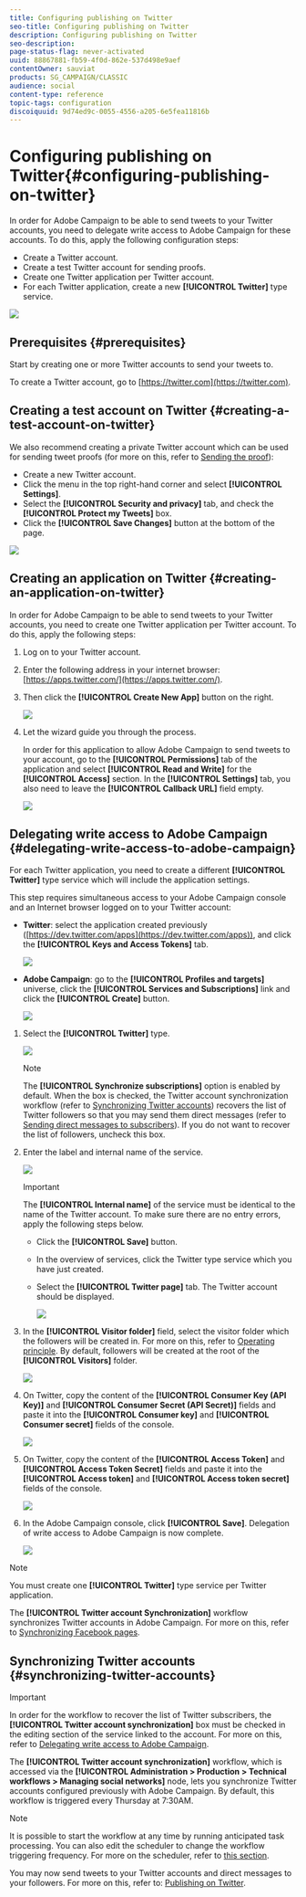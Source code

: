 ```yaml
---
title: Configuring publishing on Twitter
seo-title: Configuring publishing on Twitter
description: Configuring publishing on Twitter
seo-description: 
page-status-flag: never-activated
uuid: 88867881-fb59-4f0d-862e-537d498e9aef
contentOwner: sauviat
products: SG_CAMPAIGN/CLASSIC
audience: social
content-type: reference
topic-tags: configuration
discoiquuid: 9d74ed9c-0055-4556-a205-6e5fea11816b
---
```


# Configuring publishing on Twitter{#configuring-publishing-on-twitter}

In order for Adobe Campaign to be able to send tweets to your Twitter accounts, you need to delegate write access to Adobe Campaign for these accounts. To do this, apply the following configuration steps:

* Create a Twitter account.
* Create a test Twitter account for sending proofs.
* Create one Twitter application per Twitter account.
* For each Twitter application, create a new **[!UICONTROL Twitter]** type service.

![](assets/social_diagram_twitter_service.png)

## Prerequisites {#prerequisites}

Start by creating one or more Twitter accounts to send your tweets to.

To create a Twitter account, go to [https://twitter.com](https://twitter.com).

## Creating a test account on Twitter {#creating-a-test-account-on-twitter}

We also recommend creating a private Twitter account which can be used for sending tweet proofs (for more on this, refer to [Sending the proof](../../social/using/publishing-on-twitter.md#sending-the-proof)):

* Create a new Twitter account.
* Click the menu in the top right-hand corner and select **[!UICONTROL Settings]**.
* Select the **[!UICONTROL Security and privacy]** tab, and check the **[!UICONTROL Protect my Tweets]** box. 
* Click the **[!UICONTROL Save Changes]** button at the bottom of the page.

![](assets/social_twitter_test_page.png)

## Creating an application on Twitter {#creating-an-application-on-twitter}

In order for Adobe Campaign to be able to send tweets to your Twitter accounts, you need to create one Twitter application per Twitter account. To do this, apply the following steps:

1. Log on to your Twitter account.
1. Enter the following address in your internet browser: [https://apps.twitter.com/](https://apps.twitter.com/).
1. Then click the **[!UICONTROL Create New App]** button on the right.

   ![](assets/social_create_twitter_app_001.png)

1. Let the wizard guide you through the process.

   In order for this application to allow Adobe Campaign to send tweets to your account, go to the **[!UICONTROL Permissions]** tab of the application and select **[!UICONTROL Read and Write]** for the **[!UICONTROL Access]** section. In the **[!UICONTROL Settings]** tab, you also need to leave the **[!UICONTROL Callback URL]** field empty.

   ![](assets/social_create_twitter_app_002.png)

## Delegating write access to Adobe Campaign {#delegating-write-access-to-adobe-campaign}

For each Twitter application, you need to create a different **[!UICONTROL Twitter]** type service which will include the application settings.

This step requires simultaneous access to your Adobe Campaign console and an Internet browser logged on to your Twitter account:

* **Twitter**: select the application created previously ([https://dev.twitter.com/apps](https://dev.twitter.com/apps)), and click the **[!UICONTROL Keys and Access Tokens]** tab.

  ![](assets/social_twitter_service_002.png)

* **Adobe Campaign**: go to the **[!UICONTROL Profiles and targets]** universe, click the **[!UICONTROL Services and Subscriptions]** link and click the **[!UICONTROL Create]** button.

  ![](assets/social_twitter_service_007.png)

1. Select the **[!UICONTROL Twitter]** type.

   ![](assets/social_twitter_service_008.png)

   >[!NOTE]
   >
   >The **[!UICONTROL Synchronize subscriptions]** option is enabled by default. When the box is checked, the Twitter account synchronization workflow (refer to [Synchronizing Twitter accounts](#synchronizing-twitter-accounts)) recovers the list of Twitter followers so that you may send them direct messages (refer to [Sending direct messages to subscribers](../../social/using/publishing-on-twitter.md#sending-direct-messages-to-subscribers)). If you do not want to recover the list of followers, uncheck this box.

1. Enter the label and internal name of the service.

   ![](assets/social_twitter_service_009.png)

   >[!IMPORTANT]
   >
   >The **[!UICONTROL Internal name]** of the service must be identical to the name of the Twitter account. To make sure there are no entry errors, apply the following steps below.

    * Click the **[!UICONTROL Save]** button.
    * In the overview of services, click the Twitter type service which you have just created.
    * Select the **[!UICONTROL Twitter page]** tab. The Twitter account should be displayed. 
    
      ![](assets/social_twitter_service_010.png)

1. In the **[!UICONTROL Visitor folder]** field, select the visitor folder which the followers will be created in. For more on this, refer to [Operating principle](../../social/using/publishing-on-twitter.md#operating-principle). By default, followers will be created at the root of the **[!UICONTROL Visitors]** folder.

   ![](assets/social_twitter_service_010_b.png)

1. On Twitter, copy the content of the **[!UICONTROL Consumer Key (API Key)]** and **[!UICONTROL Consumer Secret (API Secret)]** fields and paste it into the **[!UICONTROL Consumer key]** and **[!UICONTROL Consumer secret]** fields of the console.

   ![](assets/social_twitter_service_012.png)

1. On Twitter, copy the content of the **[!UICONTROL Access Token]** and **[!UICONTROL Access Token Secret]** fields and paste it into the **[!UICONTROL Access token]** and **[!UICONTROL Access token secret]** fields of the console.

   ![](assets/social_twitter_service_013.png)

1. In the Adobe Campaign console, click **[!UICONTROL Save]**. Delegation of write access to Adobe Campaign is now complete.

   ![](assets/social_twitter_service_014.png)

>[!NOTE]
>
>You must create one **[!UICONTROL Twitter]** type service per Twitter application.

The **[!UICONTROL Twitter account Synchronization]** workflow synchronizes Twitter accounts in Adobe Campaign. For more on this, refer to [Synchronizing Facebook pages](../../social/using/publishing-on-facebook-walls.md#synchronizing-facebook-pages).

## Synchronizing Twitter accounts {#synchronizing-twitter-accounts}

>[!IMPORTANT]
>
>In order for the workflow to recover the list of Twitter subscribers, the **[!UICONTROL Twitter account synchronization]** box must be checked in the editing section of the service linked to the account. For more on this, refer to [Delegating write access to Adobe Campaign](#delegating-write-access-to-adobe-campaign).

The **[!UICONTROL Twitter account synchronization]** workflow, which is accessed via the **[!UICONTROL Administration > Production > Technical workflows > Managing social networks]** node, lets you synchronize Twitter accounts configured previously with Adobe Campaign. By default, this workflow is triggered every Thursday at 7:30AM.

>[!NOTE]
>
>It is possible to start the workflow at any time by running anticipated task processing. You can also edit the scheduler to change the workflow triggering frequency. For more on the scheduler, refer to [this section](../../workflow/using/scheduler.md).

You may now send tweets to your Twitter accounts and direct messages to your followers. For more on this, refer to: [Publishing on Twitter](../../social/using/publishing-on-twitter.md).

